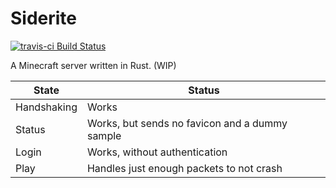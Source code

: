 # Siderite

[![travis-ci Build Status][travis-ci-badge]][travis-ci-page]

A Minecraft server written in Rust. (WIP)

State       | Status
------------|-------
Handshaking | Works
Status      | Works, but sends no favicon and a dummy sample
Login       | Works, without authentication
Play        | Handles just enough packets to not crash

[travis-ci-badge]: https://travis-ci.org/Bond-009/siderite.svg?branch=master
[travis-ci-page]: https://travis-ci.org/Bond-009/siderite
